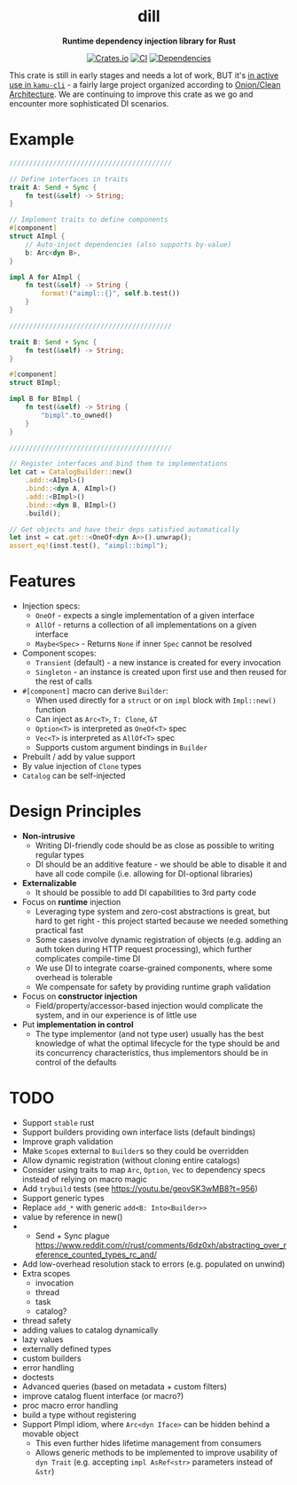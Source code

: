 <div align="center">
  <h1>dill</h1>
  <p>
    <strong>Runtime dependency injection library for Rust</strong>
  </p>
  <p>

[![Crates.io](https://img.shields.io/crates/v/dill.svg?style=for-the-badge)](https://crates.io/crates/dill)
[![CI](https://img.shields.io/github/actions/workflow/status/sergiimk/dill-rs/build.yaml?logo=githubactions&label=CI&logoColor=white&style=for-the-badge&branch=master)](https://github.com/sergiimk/dill-rs/actions)
[![Dependencies](https://deps.rs/repo/github/sergiimk/dill-rs/status.svg?&style=for-the-badge)](https://deps.rs/repo/github/sergiimk/dill-rs)

  </p>
</div>

This crate is still in early stages and needs a lot of work, BUT it's [in active use in `kamu-cli`](https://github.com/kamu-data/kamu-cli/blob/601572a00702d15f630738b5fcad50ecafaed816/kamu-cli/src/app.rs#L89-L146) - a fairly large project organized according to [Onion/Clean Architecture](https://herbertograca.com/2017/11/16/explicit-architecture-01-ddd-hexagonal-onion-clean-cqrs-how-i-put-it-all-together/). We are continuing to improve this crate as we go and encounter more sophisticated DI scenarios.


# Example

```rust
/////////////////////////////////////////

// Define interfaces in traits
trait A: Send + Sync {
    fn test(&self) -> String;
}

// Implement traits to define components
#[component]
struct AImpl {
    // Auto-inject dependencies (also supports by-value)
    b: Arc<dyn B>,
}

impl A for AImpl {
    fn test(&self) -> String {
        format!("aimpl::{}", self.b.test())
    }
}

/////////////////////////////////////////

trait B: Send + Sync {
    fn test(&self) -> String;
}

#[component]
struct BImpl;

impl B for BImpl {
    fn test(&self) -> String {
        "bimpl".to_owned()
    }
}

/////////////////////////////////////////

// Register interfaces and bind them to implementations
let cat = CatalogBuilder::new()
    .add::<AImpl>()
    .bind::<dyn A, AImpl>()
    .add::<BImpl>()
    .bind::<dyn B, BImpl>()
    .build();

// Get objects and have their deps satisfied automatically
let inst = cat.get::<OneOf<dyn A>>().unwrap();
assert_eq!(inst.test(), "aimpl::bimpl");
```


# Features
- Injection specs:
  - `OneOf` - expects a single implementation of a given interface
  - `AllOf` - returns a collection of all implementations on a given interface
  - `Maybe<Spec>` - Returns `None` if inner `Spec` cannot be resolved
- Component scopes:
  - `Transient` (default) - a new instance is created for every invocation
  - `Singleton` - an instance is created upon first use and then reused for the rest of calls
- `#[component]` macro can derive `Builder`:
  - When used directly for a `struct` or on `impl` block with `Impl::new()` function
  - Can inject as `Arc<T>`, `T: Clone`, `&T`
  - `Option<T>` is interpreted as `OneOf<T>` spec
  - `Vec<T>` is interpreted as `AllOf<T>` spec
  - Supports custom argument bindings in `Builder`
- Prebuilt / add by value support
- By value injection of `Clone` types
- `Catalog` can be self-injected


# Design Principles
- **Non-intrusive**
  - Writing DI-friendly code should be as close as possible to writing regular types
  - DI should be an additive feature - we should be able to disable it and have all code compile (i.e. allowing for DI-optional libraries)
- **Externalizable**
  - It should be possible to add DI capabilities to 3rd party code
- Focus on **runtime** injection
  - Leveraging type system and zero-cost abstractions is great, but hard to get right - this project started because we needed something practical fast
  - Some cases involve dynamic registration of objects (e.g. adding an auth token during HTTP request processing), which further complicates compile-time DI
  - We use DI to integrate coarse-grained components, where some overhead is tolerable
  - We compensate for safety by providing runtime graph validation
- Focus on **constructor injection**
  - Field/property/accessor-based injection would complicate the system, and in our experience is of little use
- Put **implementation in control**
  - The type implementor (and not type user) usually has the best knowledge of what the optimal lifecycle for the type should be and its concurrency characteristics, thus implementors should be in control of the defaults


# TODO
- Support `stable` rust
- Support builders providing own interface lists (default bindings)
- Improve graph validation
- Make `Scope`s external to `Builder`s so they could be overridden
- Allow dynamic registration (without cloning entire catalogs)
- Consider using traits to map `Arc`, `Option`, `Vec` to dependency specs instead of relying on macro magic
- Add `trybuild` tests (see https://youtu.be/geovSK3wMB8?t=956)
- Support generic types
- Replace `add_*` with generic `add<B: Into<Builder>>`
- value by reference in new()
- + Send + Sync plague  https://www.reddit.com/r/rust/comments/6dz0xh/abstracting_over_reference_counted_types_rc_and/
- Add low-overhead resolution stack to errors (e.g. populated on unwind)
- Extra scopes
  - invocation
  - thread
  - task
  - catalog?
- thread safety
- adding values to catalog dynamically
- lazy values
- externally defined types
- custom builders
- error handling
- doctests
- Advanced queries (based on metadata + custom filters)
- improve catalog fluent interface (or macro?)
- proc macro error handling
- build a type without registering
- Support PImpl idiom, where `Arc<dyn Iface>` can be hidden behind a movable object
  - This even further hides lifetime management from consumers
  - Allows generic methods to be implemented to improve usability of `dyn Trait` (e.g. accepting `impl AsRef<str>` parameters instead of `&str`)


